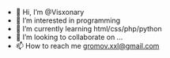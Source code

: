 - 👋 Hi, I’m @Visxonary
- 👀 I’m interested in programming
- 🌱 I’m currently learning html/css/php/python
- 💞️ I’m looking to collaborate on ...
- 📫 How to reach me gromov.xxl@gmail.com

<!---
Visxonary/Visxonary is a ✨ special ✨ repository because its `README.md` (this file) appears on your GitHub profile.
You can click the Preview link to take a look at your changes.
--->
